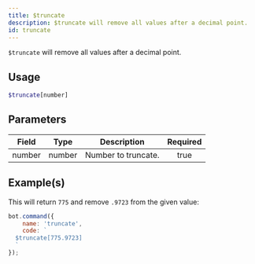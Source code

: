 ```yaml
---
title: $truncate
description: $truncate will remove all values after a decimal point.
id: truncate
---
```


`$truncate` will remove all values after a decimal point.

## Usage

```php
$truncate[number]
```

## Parameters

| Field  | Type   | Description         | Required |
| ------ | ------ | ------------------- | :------: |
| number | number | Number to truncate. |   true   |

## Example(s)

This will return `775` and remove `.9723` from the given value:

```javascript
bot.command({
    name: 'truncate',
    code: `
  $truncate[775.9723]
  `
});
```